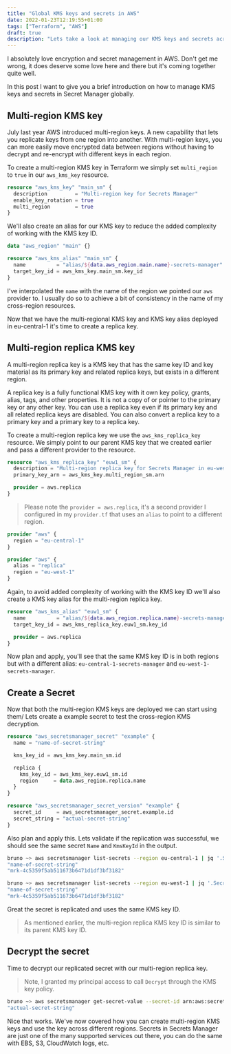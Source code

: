 ```yaml
---
title: "Global KMS keys and secrets in AWS"
date: 2022-01-23T12:19:55+01:00
tags: ["Terraform", "AWS"]
draft: true
description: "Lets take a look at managing our KMS keys and secrets across multiple regions with Terraform."
---
```


I absolutely love encryption and secret management in AWS. Don't get me wrong, it does deserve some love here and there but it's coming together quite well.

In this post I want to give you a brief introduction on how to manage KMS keys and secrets in Secret Manager globally.

## Multi-region KMS key

July last year AWS introduced multi-region keys. A new capability that lets you replicate keys from one region into another. With multi-region keys, you can more easily move encrypted data between regions without having to decrypt and re-encrypt with different keys in each region.

To create a multi-region KMS key in Terraform we simply set `multi_region` to `true` in our `aws_kms_key` resource.

```terraform
resource "aws_kms_key" "main_sm" {
  description         = "Multi-region key for Secrets Manager"
  enable_key_rotation = true
  multi_region        = true
}
```

We'll also create an alias for our KMS key to reduce the added complexity of working with the KMS key ID.

```terraform
data "aws_region" "main" {}

resource "aws_kms_alias" "main_sm" {
  name          = "alias/${data.aws_region.main.name}-secrets-manager"
  target_key_id = aws_kms_key.main_sm.key_id
}
```

I've interpolated the `name` with the name of the region we pointed our `aws` provider to. I usually do so to achieve a bit of consistency in the name of my cross-region resources.

Now that we have the multi-regional KMS key and KMS key alias deployed in eu-central-1 it's time to create a replica key.

## Multi-region replica KMS key

A multi-region replica key is a KMS key that has the same key ID and key material as its primary key and related replica keys, but exists in a different region.

A replica key is a fully functional KMS key with it own key policy, grants, alias, tags, and other properties. It is not a copy of or pointer to the primary key or any other key. You can use a replica key even if its primary key and all related replica keys are disabled. You can also convert a replica key to a primary key and a primary key to a replica key.

To create a multi-region replica key we use the `aws_kms_replica_key` resource. We simply point to our parent KMS key that we created earlier and pass a different provider to the resource.

```terraform
resource "aws_kms_replica_key" "euw1_sm" {
  description = "Multi-region replica key for Secrets Manager in eu-west-1"
  primary_key_arn = aws_kms_key.multi_region_sm.arn

  provider = aws.replica
}
```

> Please note the `provider = aws.replica`, it's a second provider I configured in my `provider.tf` that uses an `alias` to point to a different region.

```terraform
provider "aws" {
  region = "eu-central-1"
}

provider "aws" {
  alias = "replica"
  region = "eu-west-1"
}
```

Again, to avoid added complexity of working with the KMS key ID we'll also create a KMS key alias for the multi-region replica key.

```terraform
resource "aws_kms_alias" "euw1_sm" {
  name          = "alias/${data.aws_region.replica.name}-secrets-manager"
  target_key_id = aws_kms_replica_key.euw1_sm.key_id

  provider = aws.replica
}
```

Now plan and apply, you'll see that the same KMS key ID is in both regions but with a different alias: `eu-central-1-secrets-manager` and `eu-west-1-secrets-manager`.

## Create a Secret

Now that both the multi-region KMS keys are deployed we can start using them/ Lets create a example secret to test the cross-region KMS decryption.

```terraform
resource "aws_secretsmanager_secret" "example" {
  name = "name-of-secret-string"

  kms_key_id = aws_kms_key.main_sm.id

  replica {
    kms_key_id = aws_kms_key.euw1_sm.id
    region     = data.aws_region.replica.name
  }
}

resource "aws_secretsmanager_secret_version" "example" {
  secret_id     = aws_secretsmanager_secret.example.id
  secret_string = "actual-secret-string"
}
```

Also plan and apply this. Lets validate if the replication was successful, we should see the same secret `Name` and `KmsKeyId` in the output.

```sh
bruno ~> aws secretsmanager list-secrets --region eu-central-1 | jq '.SecretList[] | .Name, .KmsKeyId'
"name-of-secret-string"
"mrk-4c5359f5ab511673b6471d1df3bf3182"
```

```sh
bruno ~> aws secretsmanager list-secrets --region eu-west-1 | jq '.SecretList[] | .Name, .KmsKeyId'
"name-of-secret-string"
"mrk-4c5359f5ab511673b6471d1df3bf3182"
```

Great the secret is replicated and uses the same KMS key ID.
> As mentioned earlier, the multi-region replica KMS key ID is similar to its parent KMS key ID.


## Decrypt the secret

Time to decrypt our replicated secret with our multi-region replica key.

> Note, I granted my principal access to call `Decrypt` through the KMS key policy.

```bash
bruno ~> aws secretsmanager get-secret-value --secret-id arn:aws:secretsmanager:eu-west-1:123456789101:secret:name-of-secret-string-vWenRf  --region eu-west-1 | jq .SecretString
"actual-secret-string"
```

Nice that works. We've now covered how you can create multi-region KMS keys and use the key across different regions. Secrets in Secrets Manager are just one of the many supported services out there, you can do the same with EBS, S3, CloudWatch logs, etc.
